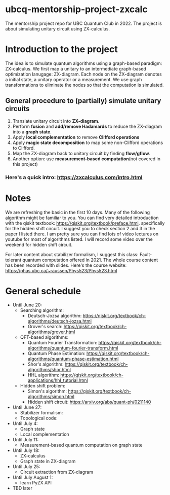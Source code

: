 # ubcq-mentorship-project-zxcalc
The mentorship project repo for UBC Quantum Club in 2022. The project is about simulating unitary circuit using ZX-calculus.

# Introduction to the project

The idea is to simulate quantum algorithms using a graph-based paradigm: ZX-calculus. We first map a unitary to an intermediate graph-based optimization lanugage: ZX-diagram. Each node on the ZX-diagram denotes a initial state, a unitary operator or a measurement. We use graph transformations to eliminate the nodes so that the computation is simulated.

## General procedure to (partially) simulate unitary circuits

1. Translate unitary circuit into **ZX-diagram**.
2. Perform **fusion** and **add/remove Hadamards** to reduce the ZX-diagram into a **graph state**.
3. Apply **local complementation** to remove **Clifford operations**
4. Apply **magic state decomposition** to map some non-Clifford operations to Clifford.
5. Map the ZX-diagram back to unitary circuit by finding **flow/gflow**.
6. Another option: use **measurement-based computation**(not covered in this project)

### Here's a quick intro: https://zxcalculus.com/intro.html

# Notes
We are refreshing the basic in the first 10 days. Many of the following algorithm might be familiar to you. You can find very detailed introduction with the qiskit textbook: https://qiskit.org/textbook/preface.html. specifically for the hidden shift circuit. I suggest you to check section 2 and 3 in the paper I listed there. I am pretty sure you can find lots of video lectures on youtube for most of algorithms listed. I will record some video over the weekend for hidden shift circuit.

For later content about stabilizer formalism, I suggest this class: Fault-tolerant quantum computation offered in 2021. The whole course content has been recorded with slides. Here's the course website: https://phas.ubc.ca/~raussen/Phys523/Phys523.html

# General schedule
- Until June 20:
  - Searching algorithm:
    - Deutsch-Jozsa algorithm: https://qiskit.org/textbook/ch-algorithms/deutsch-jozsa.html
    - Grover's search: https://qiskit.org/textbook/ch-algorithms/grover.html
  - QFT-based algorithms:
    - Quantum Fourier Transformation: https://qiskit.org/textbook/ch-algorithms/quantum-fourier-transform.html
    - Quantum Phase Estimation: https://qiskit.org/textbook/ch-algorithms/quantum-phase-estimation.html
    - Shor's algorithm: https://qiskit.org/textbook/ch-algorithms/shor.html
    - HHL algorithm: https://qiskit.org/textbook/ch-applications/hhl_tutorial.html
  - Hidden shift problem:
    - Simon's algorithm: https://qiskit.org/textbook/ch-algorithms/simon.html
    - Hidden shift circuit: https://arxiv.org/abs/quant-ph/0211140
- Until June 27:
  - Stabilizer formalism: 
  - Topological code: 
- Until July 4:
  - Graph state
  - Local complementation
- Until July 11:
  - Measurement-based quantum computation on graph state
- Until July 18:
  - ZX-calculus
  - Graph state in ZX-diagram
- Until July 25:
  - Circuit extraction from ZX-diagram
- Until July August 1:
  - learn PyZX API
- TBD later
